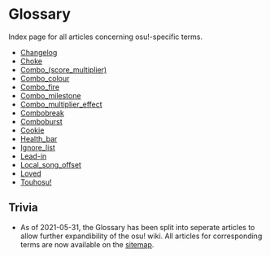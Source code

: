 # Glossary

Index page for all articles concerning osu!-specific terms.

- [Changelog](Changelog)
- [Choke](Choke)
- [Combo_(score_multiplier)](Combo_(score_multiplier))
- [Combo_colour](Combo_colour)
- [Combo_fire](Combo_fire)
- [Combo_milestone](Combo_milestone)
- [Combo_multiplier_effect](Combo_multiplier_effect)
- [Combobreak](Combobreak)
- [Comboburst](Comboburst)
- [Cookie](Cookie)
- [Health_bar](Health_bar)
- [Ignore_list](Ignore_list)
- [Lead-in](Lead-in)
- [Local_song_offset](Local_song_offset)
- [Loved](Loved)
- [Touhosu!](Touhosu!)

## Trivia

- As of 2021-05-31, the Glossary has been split into seperate articles to allow further expandibility of the osu! wiki. All articles for corresponding terms are now available on the [sitemap](/wiki/Sitemap).
